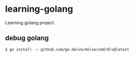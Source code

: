 # learning-golang
Learning golang project.

## debug golang

```bash
$ go install -v github.com/go-delve/delve/cmd/dlv@latest
```